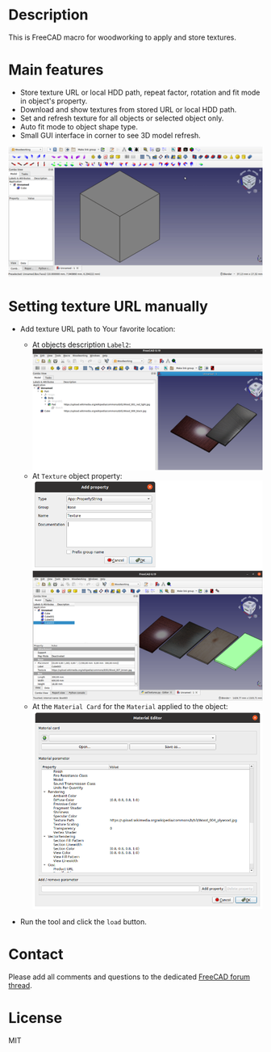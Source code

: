 # Description

This is FreeCAD macro for woodworking to apply and store textures.

# Main features

* Store texture URL or local HDD path, repeat factor, rotation and fit mode in object's property.
* Download and show textures from stored URL or local HDD path.
* Set and refresh texture for all objects or selected object only.
* Auto fit mode to object shape type.
* Small GUI interface in corner to see 3D model refresh.

![setTextures.gif](https://raw.githubusercontent.com/dprojects/setTextures/master/Screenshots/setTextures.gif)

# Setting texture URL manually

* Add texture URL path to Your favorite location:

	* At objects description `Label2`:
	![m001](https://raw.githubusercontent.com/dprojects/setTextures/master/Screenshots/m001.png)
	* At `Texture` object property:
	![m002](https://raw.githubusercontent.com/dprojects/setTextures/master/Screenshots/m002.png)
	![m003](https://raw.githubusercontent.com/dprojects/setTextures/master/Screenshots/m003.png)
	* At the `Material Card` for the `Material` applied to the object:
	![m004](https://raw.githubusercontent.com/dprojects/setTextures/master/Screenshots/m004.png)

* Run the tool and click the `load` button.

# Contact

Please add all comments and questions to the dedicated [FreeCAD forum thread](https://forum.freecadweb.org/viewtopic.php?f=3&t=49034).

# License

MIT
